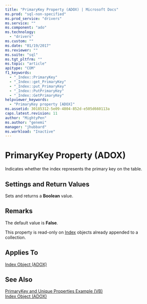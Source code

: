 ```yaml
---
title: "PrimaryKey Property (ADOX) | Microsoft Docs"
ms.prod: "sql-non-specified"
ms.prod_service: "drivers"
ms.service: ""
ms.component: "ado"
ms.technology:
  - "drivers"
ms.custom: ""
ms.date: "01/19/2017"
ms.reviewer: ""
ms.suite: "sql"
ms.tgt_pltfrm: ""
ms.topic: "article"
apitype: "COM"
f1_keywords: 
  - "_Index::PrimaryKey"
  - "_Index::get_PrimaryKey"
  - "_Index::put_PrimaryKey"
  - "_Index::PutPrimaryKey"
  - "_Index::GetPrimaryKey"
helpviewer_keywords: 
  - "PrimaryKey property [ADOX]"
ms.assetid: 30185312-5e09-4804-852d-e505d660113a
caps.latest.revision: 11
author: "MightyPen"
ms.author: "genemi"
manager: "jhubbard"
ms.workload: "Inactive"
---
```

# PrimaryKey Property (ADOX)
Indicates whether the index represents the primary key on the table.  
  
## Settings and Return Values  
 Sets and returns a **Boolean** value.  
  
## Remarks  
 The default value is **False**.  
  
 This property is read-only on [Index](../../../ado/reference/adox-api/index-object-adox.md) objects already appended to a collection.  
  
## Applies To  
 [Index Object (ADOX)](../../../ado/reference/adox-api/index-object-adox.md)  
  
## See Also  
 [PrimaryKey and Unique Properties Example (VB)](../../../ado/reference/adox-api/primarykey-and-unique-properties-example-vb.md)   
 [Index Object (ADOX)](../../../ado/reference/adox-api/index-object-adox.md)
